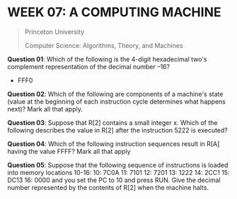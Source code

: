 # WEEK 07: A COMPUTING MACHINE

> Princeton University
>
> Computer Science: Algorithms, Theory, and Machines

**Question 01**: Which of the following is the 4-digit hexadecimal two's complement representation of the decimal number –16?

* FFF0

**Question 02**: Which of the following are components of a machine's state (value at the beginning of each instruction cycle determines what happens next)? Mark all that apply.

**Question 03**: Suppose that R[2] contains a small integer x. Which of the following describes the value in R[2] after the instruction 5222 is executed?

**Question 04**: Which of the following instruction sequences result in R[A] having the value FFFF? Mark all that apply

**Question 05**: Suppose that the following sequence of instructions is loaded into memory locations 10-16: 10: 7C0A 11: 7101 12: 7201 13: 1222 14: 2CC1  15: DC13  16: 0000 and you set the PC to 10 and press RUN. Give the decimal number represented by the contents of R[2] when the machine halts.
